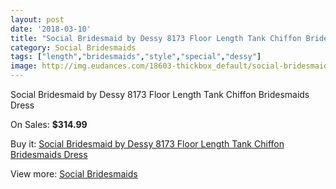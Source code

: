 ```yaml
---
layout: post
date: '2018-03-10'
title: "Social Bridesmaid by Dessy 8173 Floor Length Tank Chiffon Bridesmaids Dress"
category: Social Bridesmaids
tags: ["length","bridesmaids","style","special","dessy"]
image: http://img.eudances.com/18603-thickbox_default/social-bridesmaid-by-dessy-8173-floor-length-tank-chiffon-bridesmaids-dress.jpg
---
```

Social Bridesmaid by Dessy 8173 Floor Length Tank Chiffon Bridesmaids Dress

On Sales: **$314.99**
<a href="https://www.eudances.com/en/social-bridesmaids/5516-social-bridesmaid-by-dessy-8173-floor-length-tank-chiffon-bridesmaids-dress.html"><amp-img layout="responsive" width="600" height="600" src="//img.eudances.com/18603-thickbox_default/social-bridesmaid-by-dessy-8173-floor-length-tank-chiffon-bridesmaids-dress.jpg" alt="Social Bridesmaid by Dessy 8173 Floor Length Tank Chiffon Bridesmaids Dress 0" /></a>
<a href="https://www.eudances.com/en/social-bridesmaids/5516-social-bridesmaid-by-dessy-8173-floor-length-tank-chiffon-bridesmaids-dress.html"><amp-img layout="responsive" width="600" height="600" src="//img.eudances.com/18604-thickbox_default/social-bridesmaid-by-dessy-8173-floor-length-tank-chiffon-bridesmaids-dress.jpg" alt="Social Bridesmaid by Dessy 8173 Floor Length Tank Chiffon Bridesmaids Dress 1" /></a>

Buy it: [Social Bridesmaid by Dessy 8173 Floor Length Tank Chiffon Bridesmaids Dress](https://www.eudances.com/en/social-bridesmaids/5516-social-bridesmaid-by-dessy-8173-floor-length-tank-chiffon-bridesmaids-dress.html "Social Bridesmaid by Dessy 8173 Floor Length Tank Chiffon Bridesmaids Dress")

View more: [Social Bridesmaids](https://www.eudances.com/en/66-Social-Bridesmaids "Social Bridesmaids")